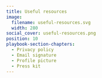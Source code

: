```yaml
---
title: Useful resources
image:
  filename: useful-resources.svg
  width: 280
social_cover: useful-resources.png
position: 10
playbook-section-chapters:
  - Privacy policy
  - Email signature
  - Profile picture
  - Press kit
---
```

